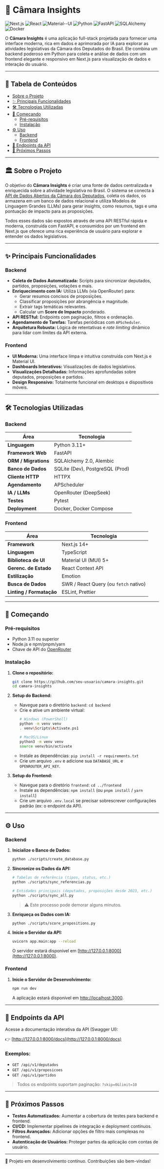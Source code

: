 # 🧠 Câmara Insights

![Next.js](https://img.shields.io/badge/Next.js-14+-000000?logo=nextdotjs)
![React](https://img.shields.io/badge/React-18+-61DAFB?logo=react)
![Material--UI](https://img.shields.io/badge/Material--UI-5+-0081CB?logo=mui)
![Python](https://img.shields.io/badge/Python-3.11+-3776AB?logo=python)
![FastAPI](https://img.shields.io/badge/FastAPI-0.100+-009688?logo=fastapi)
![SQLAlchemy](https://img.shields.io/badge/SQLAlchemy-2.0-D71F00?logo=sqlalchemy)
![Docker](https://img.shields.io/badge/Docker-Ready-2496ED?logo=docker)

O **Câmara Insights** é uma aplicação full-stack projetada para fornecer uma interface moderna, rica em dados e aprimorada por IA para explorar as atividades legislativas da Câmara dos Deputados do Brasil. Ele combina um backend poderoso em Python para coleta e análise de dados com um frontend elegante e responsivo em Next.js para visualização de dados e interação do usuário.

---

## 📖 Tabela de Conteúdos

- [Sobre o Projeto](#-sobre-o-projeto)
- [✨ Principais Funcionalidades](#-principais-funcionalidades)
- [🛠️ Tecnologias Utilizadas](#-tecnologias-utilizadas)
- [🚀 Começando](#-começando)
  - [Pré-requisitos](#pré-requisitos)
  - [Instalação](#instalação)
- [⚙️ Uso](#-uso)
  - [Backend](#backend)
  - [Frontend](#frontend)
- [📡 Endpoints da API](#-endpoints-da-api)
- [🔮 Próximos Passos](#-próximos-passos)

---

## 🏛️ Sobre o Projeto

O objetivo do **Câmara Insights** é criar uma fonte de dados centralizada e enriquecida sobre a atividade legislativa no Brasil. O sistema se conecta à [API de Dados Abertos da Câmara dos Deputados](https://dadosabertos.camara.leg.br/), coleta os dados, os armazena em um banco de dados relacional e utiliza Modelos de Linguagem Grandes (LLMs) para gerar insights, como resumos, tags e uma pontuação de impacto para as proposições.

Todos esses dados são expostos através de uma API RESTful rápida e moderna, construída com FastAPI, e consumidos por um frontend em Next.js que oferece uma rica experiência de usuário para explorar e entender os dados legislativos.

---

## ✨ Principais Funcionalidades

### Backend
- **Coleta de Dados Automatizada:** Scripts para sincronizar deputados, partidos, proposições, votações e mais.
- **Enriquecimento com IA:** Utiliza LLMs (via OpenRouter) para:
  - Gerar resumos concisos de proposições.
  - Classificar proposições por abrangência e magnitude.
  - Extrair tags temáticas relevantes.
  - Calcular um **Score de Impacto** ponderado.
- **API RESTful:** Endpoints com paginação, filtros e ordenação.
- **Agendamento de Tarefas:** Tarefas periódicas com `APScheduler`.
- **Arquitetura Robusta:** Lógica de retentativas e *rate limiting* dinâmico para lidar com limites da API externa.

### Frontend
- **UI Moderna:** Uma interface limpa e intuitiva construída com Next.js e Material UI.
- **Dashboards Interativos:** Visualizações de dados legislativos.
- **Visualizações Detalhadas:** Informações aprofundadas sobre deputados, proposições e partidos.
- **Design Responsivo:** Totalmente funcional em desktops e dispositivos móveis.

---

## 🛠️ Tecnologias Utilizadas

### Backend
| Área                 | Tecnologia                                   |
|----------------------|----------------------------------------------|
| **Linguagem**        | Python 3.11+                                 |
| **Framework Web**    | FastAPI                                      |
| **ORM / Migrations** | SQLAlchemy 2.0, Alembic                      |
| **Banco de Dados**   | SQLite (Dev), PostgreSQL (Prod)              |
| **Cliente HTTP**     | HTTPX                                        |
| **Agendamento**      | APScheduler                                  |
| **IA / LLMs**        | OpenRouter (DeepSeek)                        |
| **Testes**           | Pytest                                       |
| **Deployment**       | Docker, Docker Compose                       |

### Frontend
| Área                  | Tecnologia                                   |
|-----------------------|----------------------------------------------|
| **Framework**         | Next.js 14+                                  |
| **Linguagem**         | TypeScript                                   |
| **Biblioteca de UI**  | Material UI (MUI) 5+                         |
| **Gerenc. de Estado** | React Context API                            |
| **Estilização**       | Emotion                                      |
| **Busca de Dados**    | SWR / React Query (ou `fetch` nativo)        |
| **Linting / Formatação**| ESLint, Prettier                           |

---

## 🚀 Começando

### Pré-requisitos

- Python 3.11 ou superior
- Node.js e npm/pnpm/yarn
- Chave de API do [OpenRouter](https://openrouter.ai/)

### Instalação

1. **Clone o repositório:**
   ```bash
   git clone https://github.com/seu-usuario/camara-insights.git
   cd camara-insights
   ```

2. **Setup do Backend:**
   - Navegue para o diretório `backend`: `cd backend`
   - Crie e ative um ambiente virtual:
     ```bash
     # Windows (PowerShell)
     python -m venv venv
     . venv\Scripts\Activate.ps1

     # MacOS/Linux
     python3 -m venv venv
     source venv/bin/activate
     ```
   - Instale as dependências: `pip install -r requirements.txt`
   - Crie um arquivo `.env` e adicione sua `DATABASE_URL` e `OPENROUTER_API_KEY`.

3. **Setup do Frontend:**
   - Navegue para o diretório `frontend`: `cd ../frontend`
   - Instale as dependências: `npm install` (ou `pnpm install` / `yarn install`)
   - Crie um arquivo `.env.local` se precisar sobrescrever configurações padrão (ex: o endpoint da API).

---

## ⚙️ Uso

### Backend

1. **Inicialize o Banco de Dados:**
   ```bash
   python ./scripts/create_database.py
   ```

2. **Sincronize os Dados da API:**
   ```bash
   # Tabelas de referência (tipos, status, etc.)
   python ./scripts/sync_referencias.py

   # Entidades principais (deputados, proposições desde 2023, etc.)
   python ./scripts/sync_all.py
   ```
   > ⚠️ Este processo pode demorar alguns minutos.

3. **Enriqueça os Dados com IA:**
   ```bash
   python ./scripts/score_propositions.py
   ```

4. **Inicie o Servidor da API:**
   ```bash
   uvicorn app.main:app --reload
   ```
   O servidor estará disponível em [http://127.0.0.1:8000](http://127.0.0.1:8000).

### Frontend

1. **Inicie o Servidor de Desenvolvimento:**
   ```bash
   npm run dev
   ```
   A aplicação estará disponível em [http://localhost:3000](http://localhost:3000).

---

## 📡 Endpoints da API

Acesse a documentação interativa da API (Swagger UI):

👉 [http://127.0.0.1:8000/docs](http://127.0.0.1:8000/docs)

### Exemplos:
- `GET /api/v1/deputados`
- `GET /api/v1/proposicoes`
- `GET /api/v1/partidos`

> Todos os endpoints suportam paginação: `?skip=0&limit=10`

---

## 🔮 Próximos Passos

- **Testes Automatizados:** Aumentar a cobertura de testes para backend e frontend.
- **CI/CD:** Implementar pipelines de integração e deployment contínuos.
- **Filtros Avançados:** Adicionar opções de filtro mais complexas no frontend.
- **Autenticação de Usuários:** Proteger partes da aplicação com contas de usuário.

---

🚧 Projeto em desenvolvimento contínuo. Contribuições são bem-vindas!
